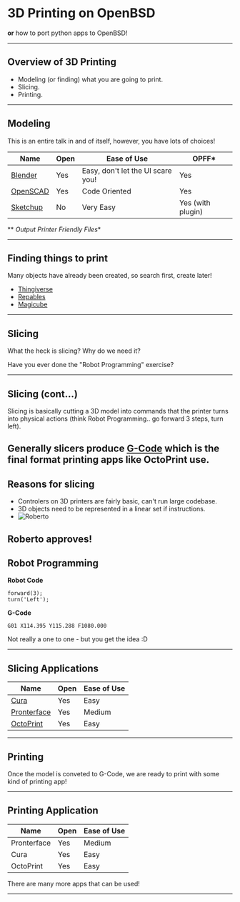 # 3D Printing on OpenBSD

**or** how to port python apps to OpenBSD!

---

## Overview of 3D Printing

  - Modeling (or finding) what you are going to print.
  - Slicing.
  - Printing.

---

## Modeling

This is an entire talk in and of itself, however, you have lots of choices!

|Name|Open|Ease of Use|OPFF*|
|---|---|---|---|
|[Blender](http://www.blender.org/)|Yes|Easy, don't let the UI scare you!|Yes|
|[OpenSCAD](http://www.openscad.org/)|Yes|Code Oriented|Yes|
|[Sketchup](http://www.sketchup.com/)|No|Very Easy|Yes (with plugin)|

** *Output Printer Friendly Files**

---
## Finding things to print

Many objects have already been created, so search first, create later!

  - [Thingiverse](http://www.thingiverse.com/)
  - [Repables](http://repables.com/)
  - [Magicube](http://www.magicu.be/)

---

## Slicing

What the heck is slicing? Why do we need it?

Have you ever done the "Robot Programming" exercise?

---

## Slicing (cont...)

Slicing is basically cutting a 3D model into commands that the printer turns into physical actions (think Robot Programming.. go forward 3 steps,
 turn left).

Generally slicers produce [G-Code](https://en.wikipedia.org/wiki/G-code) which is the final format printing apps like OctoPrint use.
---

## Reasons for slicing

  - Controlers on 3D printers are fairly basic, can't run large codebase.
  - 3D objects need to be represented in a linear set if instructions.
  - ![Roberto](http://img1.wikia.nocookie.net/__cb20110619182621/en.futurama/images/9/96/Futurama_roberto.png)

Roberto approves!
---

## Robot Programming

**Robot Code**
```
forward(3);
turn('Left');
```

**G-Code**
```
G01 X114.395 Y115.288 F1080.000
```

Not really a one to one - but you get the idea :D


---
## Slicing Applications

|Name|Open|Ease of Use|
|---|---|---|
|[Cura](http://wiki.ultimaker.com/Cura)|Yes|Easy|
|[Pronterface](https://github.com/kliment/Printrun)|Yes|Medium|
|[OctoPrint](http://octoprint.org/)|Yes|Easy|

---

## Printing

Once the model is conveted to G-Code, we are ready to print with some kind of printing app!

--- 

## Printing Application
|Name|Open|Ease of Use|
|---|---|---|
|Pronterface|Yes|Medium|
|Cura|Yes|Easy|
|OctoPrint|Yes|Easy|

There are many more apps that can be used!


---

